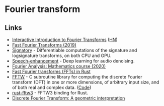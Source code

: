 # Fourier transform

## Links

* [Interactive Introduction to Fourier Transforms](http://www.jezzamon.com/fourier/index.html) \([HN](https://news.ycombinator.com/item?id=20934347)\)
* [Fast Fourier Transforms \(2019\)](https://vitalik.ca/general/2019/05/12/fft.html)
* [Signatory](https://github.com/patrick-kidger/signatory) - Differentiable computations of the signature and logsignature transforms, on both CPU and GPU.
* [Speech-enhancement](https://github.com/vbelz/Speech-enhancement) - Deep learning for audio denoising.
* [Fourier Analysis: Mathematics course \(2020\)](http://www.math.columbia.edu/~woit/fourier-analysis/)
* [Fast Fourier transforms \(FFTs\) in Rust](https://github.com/calebzulawski/fourier)
* [FFTW](http://www.fftw.org/) - C subroutine library for computing the discrete Fourier transform \(DFT\) in one or more dimensions, of arbitrary input size, and of both real and complex data. \([Code](https://github.com/FFTW/fftw3)\)
* [rust-fftw3](https://github.com/rust-math/fftw) - FFTW3 binding for Rust.
* [Discrete Fourier Transform: A geometric interpretation](https://www.geogebra.org/m/ztn2du2a)

